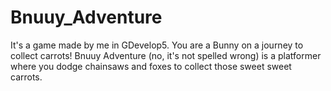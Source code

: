 # Bnuuy_Adventure
It's a game made by me in GDevelop5. You are a Bunny on a journey to collect carrots! Bnuuy Adventure (no, it's not spelled wrong) is a platformer where you dodge chainsaws and foxes to collect those sweet sweet carrots.
